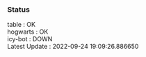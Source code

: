 ### Status


table : OK  
hogwarts : OK  
icy-bot : DOWN  
Latest Update : 2022-09-24 19:09:26.886650

